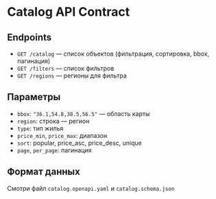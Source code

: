 
# Catalog API Contract

## Endpoints

- `GET /catalog` — список объектов (фильтрация, сортировка, bbox, пагинация)
- `GET /filters` — список фильтров
- `GET /regions` — регионы для фильтра

## Параметры

- `bbox`: `"36.1,54.8,38.5,56.5"` — область карты
- `region`: строка — регион
- `type`: тип жилья
- `price_min`, `price_max`: диапазон
- `sort`: popular, price_asc, price_desc, unique
- `page`, `per_page`: пагинация

## Формат данных

Смотри файл `catalog.openapi.yaml` и `catalog.schema.json`
